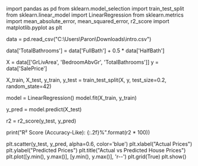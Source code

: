 import pandas as pd
from sklearn.model_selection import train_test_split
from sklearn.linear_model import LinearRegression
from sklearn.metrics import mean_absolute_error, mean_squared_error, r2_score
import matplotlib.pyplot as plt

data = pd.read_csv("C:\\Users\\Paron\\Downloads\\intro.csv")

data['TotalBathrooms'] = data['FullBath'] + 0.5 * data['HalfBath']

X = data[['GrLivArea', 'BedroomAbvGr', 'TotalBathrooms']]
y = data['SalePrice']

X_train, X_test, y_train, y_test = train_test_split(X, y, test_size=0.2, random_state=42)

model = LinearRegression()
model.fit(X_train, y_train)

y_pred = model.predict(X_test)

r2 = r2_score(y_test, y_pred)

print("R² Score (Accuracy-Like): {:.2f}%".format(r2 * 100))

plt.scatter(y_test, y_pred, alpha=0.6, color='blue')
plt.xlabel("Actual Prices")
plt.ylabel("Predicted Prices")
plt.title("Actual vs Predicted House Prices")
plt.plot([y.min(), y.max()], [y.min(), y.max()], 'r--')
plt.grid(True)
plt.show()
